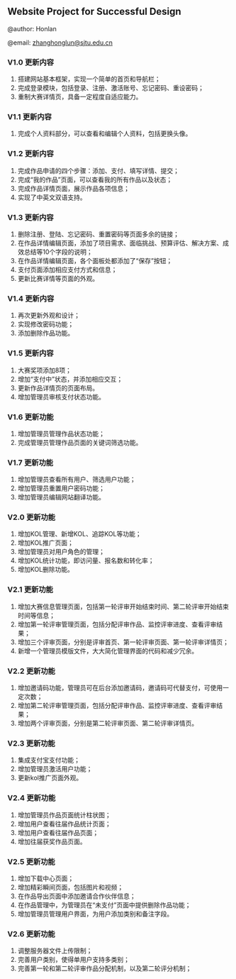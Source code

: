 ## Website Project for Successful Design

@author: Honlan

@email: zhanghonglun@sjtu.edu.cn

### V1.0 更新内容

1. 搭建网站基本框架，实现一个简单的首页和导航栏； 
2. 完成登录模块，包括登录、注册、激活账号、忘记密码、重设密码；
3. 重制大赛详情页，具备一定程度自适应能力。

### V1.1 更新内容
1. 完成个人资料部分，可以查看和编辑个人资料，包括更换头像。

### V1.2 更新内容
1. 完成作品申请的四个步骤：添加、支付、填写详情、提交；
2. 完成“我的作品”页面，可以查看我的所有作品以及状态；
3. 完成作品详情页面，展示作品各项信息；
4. 实现了中英文双语支持。

### V1.3 更新内容
1. 删除注册、登陆、忘记密码、重置密码等页面多余的链接；
2. 在作品详情编辑页面，添加了项目需求、面临挑战、预算评估、解决方案、成效总结等10个字段的说明；
3. 在作品详情编辑页面，各个面板处都添加了“保存”按钮；
4. 支付页面添加相应支付方式和信息；
5. 更新比赛详情等页面的外观。

### V1.4 更新内容
1. 再次更新外观和设计；
2. 实现修改密码功能；
3. 添加删除作品功能。

### V1.5 更新内容
1. 大赛奖项添加8项；
2. 增加“支付中”状态，并添加相应交互；
3. 更新作品详情页的页面布局。
4. 增加管理员审核支付状态功能。

### V1.6 更新功能
1. 增加管理员管理作品状态功能；
2. 完成管理员管理作品页面的关键词筛选功能。

### V1.7 更新功能
1. 增加管理员查看所有用户、筛选用户功能；
2. 增加管理员重置用户密码功能；
3. 增加管理员编辑网站翻译功能。

### V2.0 更新功能
1. 增加KOL管理、新增KOL、追踪KOL等功能；
2. 增加KOL推广页面；
3. 增加管理员对用户角色的管理；
4. 增加KOL统计功能，即访问量、报名数和转化率；
5. 增加KOL删除功能。

### V2.1 更新功能
1. 增加大赛信息管理页面，包括第一轮评审开始结束时间、第二轮评审开始结束时间等信息；
2. 增加第一轮评审管理页面，包括分配评审作品、监控评审进度、查看评审结果；
3. 增加三个评审页面，分别是评审首页、第一轮评审页面、第一轮评审详情页；
4. 新增一个管理员模版文件，大大简化管理界面的代码和减少冗余。

### V2.2 更新功能
1. 增加邀请码功能，管理员可在后台添加邀请码，邀请码可代替支付，可使用一定次数；
2. 增加第二轮评审管理页面，包括分配评审作品、监控评审进度、查看评审结果；
3. 增加两个评审页面，分别是第二轮评审页面、第二轮评审详情页。

### V2.3 更新功能
1. 集成支付宝支付功能；
2. 增加管理员激活用户功能；
3. 更新kol推广页面外观。

### V2.4 更新功能
1. 增加管理员作品页面统计柱状图；
2. 增加用户查看往届作品统计页面；
3. 增加用户查看往届作品页面；
4. 增加往届获奖作品页面。

### V2.5 更新功能
1. 增加下载中心页面；
2. 增加精彩瞬间页面，包括图片和视频；
3. 在作品导出页面中添加邀请合作伙伴信息；
4. 在作品管理中，为管理员在“未支付”页面中提供删除作品功能；
5. 增加管理员管理用户界面，为用户添加类别和备注字段。

### V2.6 更新功能
1. 调整服务器文件上传限制；
2. 完善用户类别，使得单用户支持多类别；
3. 完善第一轮和第二轮评审作品分配机制，以及第二轮评分机制；
